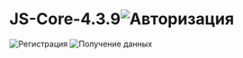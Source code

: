 # JS-Core-4.3.9![Авторизация](https://user-images.githubusercontent.com/62214950/187614630-dd91de83-abd7-49ac-8970-0e679f6aa220.png)
![Регистрация](https://user-images.githubusercontent.com/62214950/187614645-7a4ed389-acea-4285-8d1d-8c7d3fcddba5.png)
![Получение данных](https://user-images.githubusercontent.com/62214950/187614651-84f30990-fce4-4700-b946-d52e45e74c21.png)
